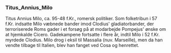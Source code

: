 ### Titus_Annius_Milo


Titus Annius Milo, ca. 95-48 f.Kr., romersk politiker. Som folketribun i 57 f.Kr. indsatte Milo væbnede bander imod Clodius' gladiatorbander, der terroriserede Roms gader i et forsøg på at modarbejde Pompejus' ønske om at hjemkalde Cicero. Gadekampene fortsatte i flere år, indtil Milo i 52 f.Kr. myrdede Clodius. Milo drog i eksil til Massalia (nuv. Marseille), men da han vendte tilbage til Italien, blev han fanget ved Cosa og henrettet.